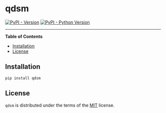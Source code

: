 # qdsm

[![PyPI - Version](https://img.shields.io/pypi/v/qdsm.svg)](https://pypi.org/project/qdsm)
[![PyPI - Python Version](https://img.shields.io/pypi/pyversions/qdsm.svg)](https://pypi.org/project/qdsm)

-----

**Table of Contents**

- [Installation](#installation)
- [License](#license)

## Installation

```console
pip install qdsm
```

## License

`qdsm` is distributed under the terms of the [MIT](https://spdx.org/licenses/MIT.html) license.
